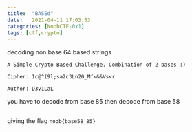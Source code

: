 ```yaml
---
title:  "BASEd"
date:   2021-04-11 17:03:53
categories: [NoobCTF-0x1]
tags: [ctf,crypto]
---
```

decoding non base 64 based strings
```
A Simple Crypto Based Challenge. Combination of 2 bases :)

Cipher: 1c@^(9l;sa2c3Ln20_Mf<&&Vs<r

Author: D3v1LaL

```
you have to decode from base 85 then decode from base 58

```bash


```

giving the flag `noob{base58_85}`